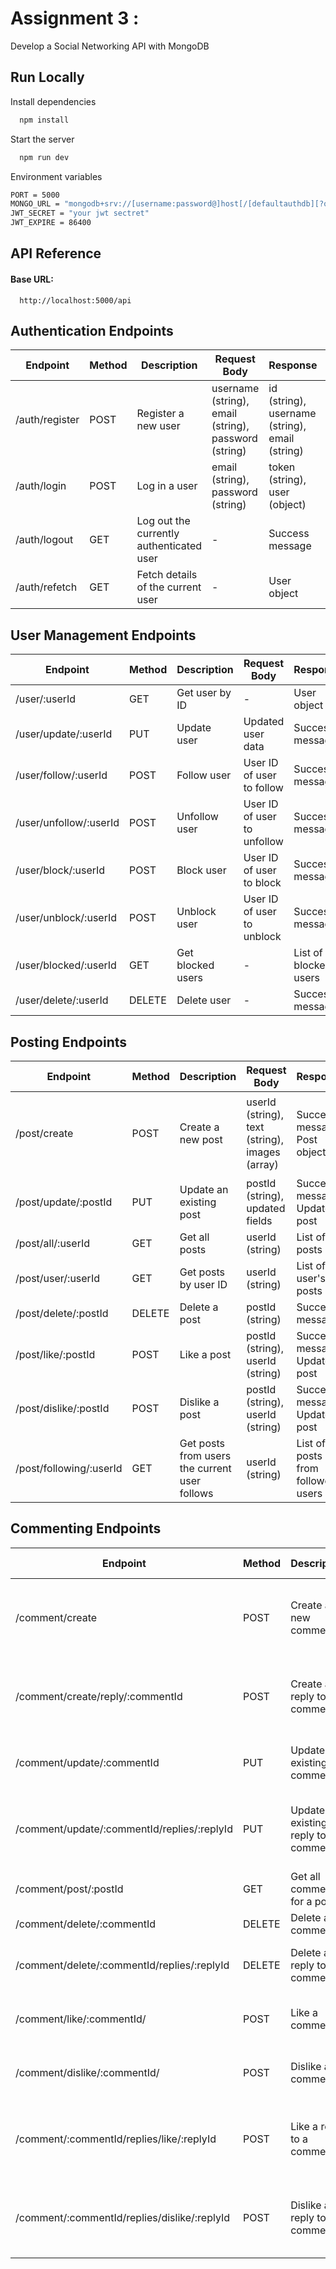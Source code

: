 
# Assignment 3 :
Develop a Social Networking API with MongoDB

## Run Locally


Install dependencies

```bash
  npm install
```

Start the server

```bash
  npm run dev
```
Environment variables
```bash
PORT = 5000
MONGO_URL = "mongodb+srv://[username:password@]host[/[defaultauthdb][?options]]"
JWT_SECRET = "your jwt sectret"
JWT_EXPIRE = 86400
```

## API Reference

#### Base URL:

```http
  http://localhost:5000/api

```





## Authentication Endpoints

| Endpoint         | Method | Description                         | Request Body                               | Response                             | Example                                           |
|------------------|--------|-------------------------------------|--------------------------------------------|--------------------------------------|---------------------------------------------------|
| /auth/register   | POST   | Register a new user                 | username (string), email (string), password (string) | id (string), username (string), email (string) | ``` { "username": "user123", "email": "user123@example.com", "password": "password123" } ``` |
| /auth/login      | POST   | Log in a user                       | email (string), password (string)          | token (string), user (object)        | ``` { "email": "user123@example.com", "password": "password123" } ``` |
| /auth/logout     | GET    | Log out the currently authenticated user | -                                          | Success message                      | -                                                 |
| /auth/refetch   | GET    | Fetch details of the current user    | -                                          | User object                          | -                                                 |

## User Management Endpoints

| Endpoint                | Method | Description                    | Request Body                | Response              | Example                |
|-------------------------|--------|--------------------------------|-----------------------------|-----------------------|------------------------|
| /user/:userId           | GET    | Get user by ID                 | -                           | User object           | -                      |
| /user/update/:userId    | PUT    | Update user                    | Updated user data           | Success message       | -                      |
| /user/follow/:userId    | POST   | Follow user                    | User ID of user to follow   | Success message       | -                      |
| /user/unfollow/:userId  | POST   | Unfollow user                  | User ID of user to unfollow | Success message       | -                      |
| /user/block/:userId     | POST   | Block user                     | User ID of user to block    | Success message       | -                      |
| /user/unblock/:userId   | POST   | Unblock user                   | User ID of user to unblock  | Success message       | -                      |
| /user/blocked/:userId   | GET    | Get blocked users              | -                           | List of blocked users | -                      |
| /user/delete/:userId    | DELETE | Delete user                    | -                           | Success message       | -                      |

## Posting Endpoints




| Endpoint                  | Method | Description                        | Request Body                                        | Response                           | Example                                                                                                   |
|---------------------------|--------|------------------------------------|-----------------------------------------------------|------------------------------------|-----------------------------------------------------------------------------------------------------------|
|/post/create                    | POST   | Create a new post                 | userId (string), text (string), images (array)      | Success message, Post object       | ``` { "userId": "userId123", "text": "Some text content", "images": ["image1.jpg", "image2.jpg"] } ``` |```                                                         |
| /post/update/:postId            | PUT    | Update an existing post           | postId (string), updated fields                     | Success message, Updated post      | ``` { "text": "Updated text content" } ```                                                                |
| /post/all/:userId               | GET    | Get all posts                     | userId (string)                                     | List of posts                      | -                                                                                                         |
| /post/user/:userId              | GET    | Get posts by user ID              | userId (string)                                     | List of user's posts               | -                                                                                                         |
| /post/delete/:postId            | DELETE | Delete a post                     | postId (string)                                     | Success message                    | -                                                                                                         |
| /post/like/:postId              | POST   | Like a post                       | postId (string), userId (string)                    | Success message, Updated post      | ``` { "userId": "userId123" } ```                                                                         |
| /post/dislike/:postId           | POST   | Dislike a post                    | postId (string), userId (string)                    | Success message, Updated post      | ``` { "userId": "userId123" } ```                                                                         |
| /post/following/:userId         | GET    | Get posts from users the current user follows | userId (string)                           | List of posts from followed users   | -                                                                                                         |



## Commenting Endpoints




| Endpoint                                      | Method | Description                               | Request Body                                          | Response                           | Example                                                                                                                                                               |
|-----------------------------------------------|--------|-------------------------------------------|-------------------------------------------------------|------------------------------------|-----------------------------------------------------------------------------------------------------------------------------------------------------------------------|
| /comment/create                                       | POST   | Create a new comment                      | postId (string), userId (string), text (string)        | Success message, Comment object   | ``` { "postId": "postId123", "userId": "userId123", "text": "This is a comment" } ```                                                                              |
| /comment/create/reply/:commentId                     | POST   | Create a reply to a comment               | commentId (string), userId (string), text (string)     | Success message, Reply object     | ``` { "userId": "userId123", "text": "This is a reply to the comment" } ```                                                                                         |
| /comment/update/:commentId                           | PUT    | Update an existing comment                | commentId (string), updated fields                    | Success message, Updated comment | ``` { "text": "Updated comment text" } ```                                                                                                                           |
| /comment/update/:commentId/replies/:replyId          | PUT    | Update an existing reply to a comment     | commentId (string), replyId (string), updated fields  | Success message, Updated reply   | ``` { "text": "Updated reply text" } ```                                                                                                                              |
| /comment/post/:postId                                | GET    | Get all comments for a post              | postId (string)                                       | List of comments                  | -                                                                                                                                                                     |
| /comment/delete/:commentId                           | DELETE | Delete a comment                          | commentId (string)                                    | Success message                   | -                                                                                                                                                                     |
| /comment/delete/:commentId/replies/:replyId          | DELETE | Delete a reply to a comment              | commentId (string), replyId (string)                   | Success message                   | -                                                                                                                                                                     |
| /comment/like/:commentId/                            | POST   | Like a comment                            | commentId (string), userId (string)                  | Success message, Updated comment | ``` { "userId": "userId123" } ```                                                                                                                                    |
| /comment/dislike/:commentId/                         | POST   | Dislike a comment                         | commentId (string), userId (string)                  | Success message, Updated comment | ``` { "userId": "userId123" } ```                                                                                                                                    |
| /comment/:commentId/replies/like/:replyId           | POST   | Like a reply to a comment                 | commentId (string), replyId (string), userId (string) | Success message, Updated reply   | ``` { "userId": "userId123" } ```                                                                                                                                    |
| /comment/:commentId/replies/dislike/:replyId        | POST   | Dislike a reply to a comment              | commentId (string), replyId (string), userId (string) | Success message, Updated reply   | ``` { "userId": "userId123" } ```                                                                                                                                    |





